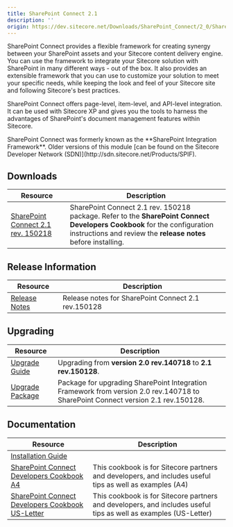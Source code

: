 ```yaml
---
title: SharePoint Connect 2.1
description: ''
origin: https://dev.sitecore.net/Downloads/SharePoint_Connect/2_0/SharePoint_Connect_2_1.aspx
---
```


SharePoint Connect provides a flexible framework for creating synergy between your SharePoint assets and your Sitecore content delivery engine. You can use the framework to integrate your Sitecore solution with SharePoint in many different ways - out of the box. It also provides an extensible framework that you can use to customize your solution to meet your specific needs, while keeping the look and feel of your Sitecore site and following Sitecore's best practices.

SharePoint Connect offers page-level, item-level, and API-level integration. It can be used with Sitecore XP and gives you the tools to harness the advantages of SharePoint's document management features within Sitecore.

  <Alert variant='warning' mb={4}>
    <AlertIcon />
    SharePoint Connect was formerly known as the **SharePoint Integration Framework**. Older versions of this module [can be found on the Sitecore Developer Network (SDN)](http://sdn.sitecore.net/Products/SPIF).
  </Alert>
  

## Downloads

 | Resource | Description |
 | --- | --- |
 | [SharePoint Connect 2.1 rev. 150218](https://scdp.blob.core.windows.net/downloads/SharePoint%20Connect/2%200/SharePoint%20Connect%202%201/Secure/SharePoint%20Integration%20Framework%202.1%20rev.%20150128.zip) | SharePoint Connect 2.1 rev. 150218 package. Refer to the **SharePoint Connect Developers Cookbook** for the configuration instructions and review the **release notes** before installing. |

## Release Information

 | Resource | Description |
 | --- | --- |
 | [Release Notes](/downloads/SharePoint_Connect/2_0/SharePoint_Connect_2_1/Release_Notes) | Release notes for SharePoint Connect 2.1 rev.150128 |

## Upgrading

 | Resource | Description |
 | --- | --- |
 | [Upgrade Guide](/downloads/SharePoint_Connect/2_0/SharePoint_Connect_2_1/Upgrade_Guide) | Upgrading from **version 2.0 rev.140718** to **2.1 rev.150128**.  <br /> |
 | [Upgrade Package](https://scdp.blob.core.windows.net/downloads/SharePoint%20Connect/2%200/SharePoint%20Connect%202%201/Secure/SharePoint%20Integration%20Framework%202.1%20rev.%20150128%20Upgrade.zip) | Package for upgrading SharePoint Integration Framework from version 2.0 rev.140718 to SharePoint Connect version 2.1 rev.150128. |

## Documentation

 | Resource | Description |
 | --- | --- |
 | [Installation Guide](/downloads/SharePoint_Connect/2_0/SharePoint_Connect_2_1/Installation_Guide) |  |
 | [SharePoint Connect Developers Cookbook A4](https://scdp.blob.core.windows.net/downloads/SharePoint%20Connect/2%200/SharePoint%20Connect%202%201/Non-secure/SharePoint_Connect_Developers_Cookbook_21-A4.pdf) | This cookbook is for Sitecore partners and developers, and includes useful tips as well as examples (A4) |
 | [SharePoint Connect Developers Cookbook US-Letter](https://scdp.blob.core.windows.net/downloads/SharePoint%20Connect/2%200/SharePoint%20Connect%202%201/Non-secure/SharePoint_Connect_Developers_Cookbook_21-USLetter.pdf) | This cookbook is for Sitecore partners and developers, and includes useful tips as well as examples (US-Letter) |